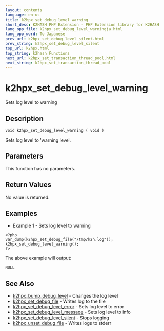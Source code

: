 ```yaml
---
layout: contents
language: en-us
title: k2hpx_set_debug_level_warning
short_desc: K2HASH PHP Extension - PHP Extension library for K2HASH
lang_opp_file: k2hpx_set_debug_level_warningja.html
lang_opp_word: To Japanese
prev_url: k2hpx_set_debug_level_silent.html
prev_string: k2hpx_set_debug_level_silent
top_url: k2hpx.html
top_string: k2hash Functions
next_url: k2hpx_set_transaction_thread_pool.html
next_string: k2hpx_set_transaction_thread_pool
---
```


# k2hpx_set_debug_level_warning
Sets log level to warning

## Description
```
void k2hpx_set_debug_level_warning ( void )
```
Sets log level to 'warning level. 

## Parameters
This function has no parameters.

## Return Values
No value is returned. 

## Examples
- Example 1 - Sets log level to warning
```
<?php
var_dump(k2hpx_set_debug_file("/tmp/k2h.log"));
k2hpx_set_debug_level_warning();
?>
```
The above example will output:
```
NULL
```

## See Also
- [k2hpx_bump_debug_level](k2hpx_bump_debug_level.html) - Changes the log level
- [k2hpx_set_debug_file](k2hpx_set_debug_file.html) - Writes log to the file
- [k2hpx_set_debug_level_error](k2hpx_set_debug_level_error.html) - Sets log level to error
- [k2hpx_set_debug_level_message](k2hpx_set_debug_level_message.html) - Sets log level to info
- [k2hpx_set_debug_level_silent](k2hpx_set_debug_level_silent.html) - Stops logging
- [k2hpx_unset_debug_file](k2hpx_unset_debug_file.html) - Writes logs to stderr
